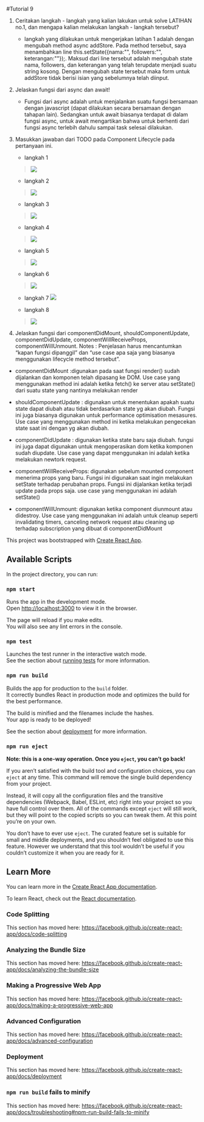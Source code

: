 #Tutorial 9
1. Ceritakan langkah - langkah yang kalian lakukan untuk solve LATIHAN no.1, dan
mengapa kalian melakukan langkah - langkah tersebut?
    - langkah yang dilakukan untuk mengerjakan latihan 1 adalah dengan mengubah method async addStore. Pada method 
    tersebut, saya menambahkan line this.setState({nama:"", followers:"", keterangan:""});.
    Maksud dari line tersebut adalah mengubah state nama, followers, dan keterangan yang telah terupdate
    menjadi suatu string kosong. Dengan mengubah state tersebut maka form untuk addStore tidak berisi isian yang 
    sebelumnya telah diinput.
 
2. Jelaskan fungsi dari async dan await!
    - Fungsi dari async adalah untuk menjalankan suatu fungsi bersamaan dengan javascript (dapat 
    dilakukan secara bersamaan dengan tahapan lain). Sedangkan untuk await biasanya terdapat di
    dalam fungsi async, untuk await mengartikan bahwa untuk berhenti dari fungsi async terlebih
    dahulu sampai task selesai dilakukan. 
    
3. Masukkan jawaban dari TODO pada Component Lifecycle pada pertanyaan ini.
    - langkah 1
    >![](https://i.ibb.co/t4BKpjH/1.png)

    - langkah 2
    >![](https://i.ibb.co/8dCwTdF/2.png)

    - langkah 3
    >![](https://i.ibb.co/2WYbyg6/3.png)

    - langkah 4
    >![](https://i.ibb.co/rvjxsQv/4.png)

    - langkah 5
    >![](https://i.ibb.co/Brv74Bk/5.png)

    - langkah 6
    >![](https://i.ibb.co/SdSnD75/6.png)

    - langkah 7
    ![](https://i.ibb.co/cxKHHK6/7.png)

    - langkah 8
    >![](https://i.ibb.co/d7NChZz/8.png)

4. Jelaskan fungsi dari componentDidMount, shouldComponentUpdate,
componentDidUpdate, componentWillReceiveProps,
componentWillUnmount.
Notes : Penjelasan harus mencantumkan “kapan fungsi dipanggil” dan “use case apa saja
yang biasanya menggunakan lifecycle method tersebut”.
- componentDidMount :digunakan pada saat fungsi render() sudah dijalankan dan komponen telah
dipasang ke DOM. Use case yang menggunakan method ini adalah ketika fetch() ke server atau setState()
dari suatu state yang nantinya melakukan render
    
- shouldComponentUpdate : digunakan untuk menentukan apakah suatu state dapat diubah atau tidak berdasarkan state 
yg akan diubah. Fungsi ini juga biasanya digunakan untuk performance optimisation mesasures. Use case yang
menggunakan method ini ketika melakukan pengecekan state saat ini dengan yg akan diubah.

- componentDidUpdate : digunakan ketika state baru saja diubah. fungsi ini
juga dapat digunakan untuk mengoperasikan dom ketika komponen sudah diupdate.
Use case yang dapat menggunakan ini adalah ketika melakukan newtork request.

- componentWillReceiveProps: digunakan sebelum mounted component menerima props yang baru. Fungsi ini digunakan saat 
ingin melakukan setState terhadap perubahan props. Fungsi ini dijalankan ketika terjadi update pada props saja. 
 use case yang menggunakan ini adalah setState()
 
- componentWillUnmount: digunakan ketika component diunmount atau didestroy. Use
case yang menggunakan ini adalah untuk cleanup seperti invalidating timers, canceling network 
request atau cleaning up terhadap subscription yang dibuat di componentDidMount


This project was bootstrapped with [Create React App](https://github.com/facebook/create-react-app).

## Available Scripts

In the project directory, you can run:

### `npm start`

Runs the app in the development mode.<br />
Open [http://localhost:3000](http://localhost:3000) to view it in the browser.

The page will reload if you make edits.<br />
You will also see any lint errors in the console.

### `npm test`

Launches the test runner in the interactive watch mode.<br />
See the section about [running tests](https://facebook.github.io/create-react-app/docs/running-tests) for more information.

### `npm run build`

Builds the app for production to the `build` folder.<br />
It correctly bundles React in production mode and optimizes the build for the best performance.

The build is minified and the filenames include the hashes.<br />
Your app is ready to be deployed!

See the section about [deployment](https://facebook.github.io/create-react-app/docs/deployment) for more information.

### `npm run eject`

**Note: this is a one-way operation. Once you `eject`, you can’t go back!**

If you aren’t satisfied with the build tool and configuration choices, you can `eject` at any time. This command will remove the single build dependency from your project.

Instead, it will copy all the configuration files and the transitive dependencies (Webpack, Babel, ESLint, etc) right into your project so you have full control over them. All of the commands except `eject` will still work, but they will point to the copied scripts so you can tweak them. At this point you’re on your own.

You don’t have to ever use `eject`. The curated feature set is suitable for small and middle deployments, and you shouldn’t feel obligated to use this feature. However we understand that this tool wouldn’t be useful if you couldn’t customize it when you are ready for it.

## Learn More

You can learn more in the [Create React App documentation](https://facebook.github.io/create-react-app/docs/getting-started).

To learn React, check out the [React documentation](https://reactjs.org/).

### Code Splitting

This section has moved here: https://facebook.github.io/create-react-app/docs/code-splitting

### Analyzing the Bundle Size

This section has moved here: https://facebook.github.io/create-react-app/docs/analyzing-the-bundle-size

### Making a Progressive Web App

This section has moved here: https://facebook.github.io/create-react-app/docs/making-a-progressive-web-app

### Advanced Configuration

This section has moved here: https://facebook.github.io/create-react-app/docs/advanced-configuration

### Deployment

This section has moved here: https://facebook.github.io/create-react-app/docs/deployment

### `npm run build` fails to minify

This section has moved here: https://facebook.github.io/create-react-app/docs/troubleshooting#npm-run-build-fails-to-minify
